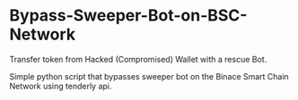 # Bypass-Sweeper-Bot-on-BSC-Network


Transfer token from Hacked (Compromised) Wallet with a rescue Bot.


Simple python script that bypasses sweeper bot on the Binace Smart Chain Network using tenderly api.
